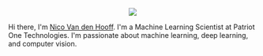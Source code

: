 <!--Colour: #861AF7-->

<!--Typing header
To make your own: https://github.com/DenverCoder1/DenverCoder1/blob/main/README.md
-->
<p align="center">
  <img src="https://readme-typing-svg.herokuapp.com?color=%23861AF7&center=true&vCenter=true&lines=Welcome+to+Nico's+profile." />
</p>

<!--Welcome section-->
Hi there, I'm [Nico Van den Hooff](https://www.nicovandenhooff.com/).  I'm a Machine Learning Scientist at Patriot One Technologies.  I'm passionate about machine learning, deep learning, and computer vision.
